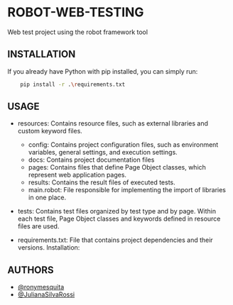 # ROBOT-WEB-TESTING
Web test project using the robot framework tool

## INSTALLATION

If you already have Python with pip installed, you can simply run:

```bash
    pip install -r .\requirements.txt
```
## USAGE

- resources: Contains resource files, such as external libraries and custom keyword files.
    - config: Contains project configuration files, such as environment variables, general settings, and execution settings.
    - docs: Contains project documentation files
    - pages: Contains files that define Page Object classes, which represent web application pages.
    - results: Contains the result files of executed tests.
    - main.robot: File responsible for implementing the import of libraries in one place.

- tests: Contains test files organized by test type and by page. Within each test file, Page Object classes and keywords defined in resource files are used.

- requirements.txt: File that contains project dependencies and their versions. Installation: 


## AUTHORS

- [@ronymesquita](https://www.github.com/ronymesquita)
- [@JulianaSilvaRossi](https://www.github.com/JulianaSilvaRossi)
